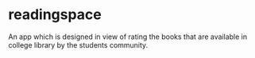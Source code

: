 # readingspace
An app which is designed in view of rating the books that are available in college library by the students community.
